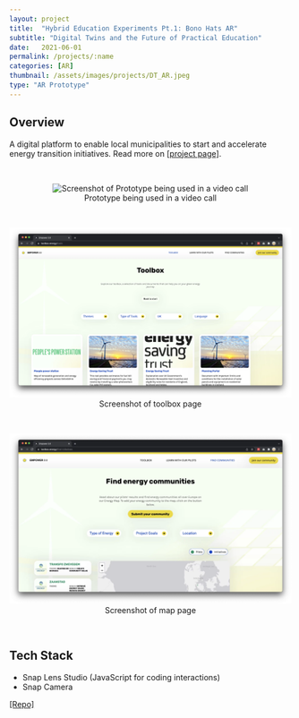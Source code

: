 ```yaml
---
layout: project
title:  "Hybrid Education Experiments Pt.1: Bono Hats AR"
subtitle: "Digital Twins and the Future of Practical Education"
date:   2021-06-01
permalink: /projects/:name
categories: [AR]
thumbnail: /assets/images/projects/DT_AR.jpeg
type: "AR Prototype"
---
```


## Overview

A digital platform to enable local municipalities to start and accelerate energy transition initiatives. Read more on <a href="https://digitalsocietyschool.org/project/empower-energy-transition/" target="_blank">[project page]</a>.

<br/>
<p align="center">
<img src="/assets/images/projects/DT_AR" alt="Screenshot of Prototype being used in a video call" title="Screenshot of Prototype being used in a video call" width="800px" />
<br/>
Prototype being used in a video call
</p>

<br/>
<p align="center">
<img src="/assets/images/projects/empower1.png" alt="Screenshot of Empower site" title="Screenshot of empower" width="800px" />
<br/>
Screenshot of toolbox page
</p>

<br/>
<p align="center">
<img src="/assets/images/projects/empower-map.png" alt="Screenshot of Empower site" title="Screenshot of empower" width="800px" />
<br/>
Screenshot of map page
</p>

<br/>

## Tech Stack
 - Snap Lens Studio (JavaScript for coding interactions)
 - Snap Camera

<a href="https://github.com/kwansupp/room-bot" target="_blank">[Repo]</a>